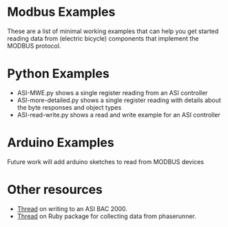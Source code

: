 # Modbus Examples

These are a list of minimal working examples that can help you get started reading data from (electric bicycle) components that implement the MODBUS protocol.

# Python Examples

- ASI-MWE.py shows a single register reading from an ASI controller
- ASI-more-detailed.py shows a single register reading with details about the byte responses and object types
- ASI-read-write.py shows a read and write example for an ASI controller

# Arduino Examples

Future work will add arduino sketches to read from MODBUS devices

# Other resources

- [Thread](https://endless-sphere.com/forums/viewtopic.php?t=85114) on writing to an ASI BAC 2000.
- [Thread](https://endless-sphere.com/forums/viewtopic.php?t=92367) on Ruby package for collecting data from phaserunner.
